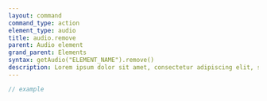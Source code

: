 ```yaml
---
layout: command
command_type: action
element_type: audio
title: audio.remove
parent: Audio element
grand_parent: Elements
syntax: getAudio("ELEMENT_NAME").remove()
description: Lorem ipsum dolor sit amet, consectetur adipiscing elit, sed do eiusmod tempor incididunt ut labore et dolore magna aliqua. Ut enim ad minim veniam, quis nostrud exercitation ullamco laboris nisi ut aliquip ex ea commodo consequat.
---
```


```javascript
// example
```